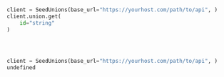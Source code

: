 ```python


client = SeedUnions(base_url="https://yourhost.com/path/to/api", )        
client.union.get(
	id="string"
)
 
```                        


```python


client = SeedUnions(base_url="https://yourhost.com/path/to/api", )        
undefined
 
```                        



